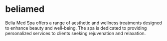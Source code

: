 # beliamed
Belia Med Spa offers a range of aesthetic and wellness treatments designed to enhance beauty and well-being. The spa is dedicated to providing personalized services to clients seeking rejuvenation and relaxation.
